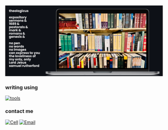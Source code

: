 [![](static/images/github-banner-theologicus.png)](https://theologic.us/)

### writing using

[![tools](https://skillicons.dev/icons?i=vscode,md,css,html,bash,git,github,netlify,linux)](https://theologic.us/)

### contact me

[![Cell](https://img.shields.io/badge/SMS-joseph-437790?style=for-the-badge&logo=Apple)](sms:8177071486)
[![Email](https://img.shields.io/badge/Email-joseph-success?style=for-the-badge&logo=Minutemailer)](mailto:joe@theologic.us)
